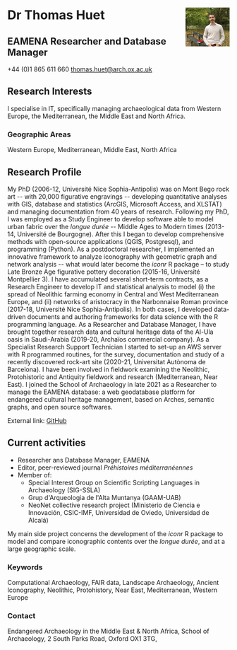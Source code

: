 # Dr Thomas Huet <img src="www/OX_SoA_profile.jpg" width='100px' align="right"/>

## EAMENA Researcher and Database Manager

+44 (0)1 865 611 660
thomas.huet@arch.ox.ac.uk

## Research Interests

I specialise in IT, specifically managing archaeological data from Western Europe, the Mediterranean, the Middle East and North Africa.

### Geographic Areas

Western Europe, Mediterranean, Middle East, North Africa

## Research Profile

My PhD (2006-12, Université Nice Sophia-Antipolis) was on Mont Bego rock art -- with 20,000 figurative engravings -- developing quantitative analyses with GIS, database and statistics (ArcGIS, Microsoft Access, and XLSTAT) and managing documentation from 40 years of research. Following my PhD, I was employed as a Study Engineer to develop software able to model urban fabric over the *longue durée* -- Middle Ages to Modern times (2013-14, Université de Bourgogne). After this I began to develop comprehensive methods with open-source applications (QGIS, Postgresql), and programming (Python). As a postdoctoral researcher, I implemented an innovative framework to analyze iconography with geometric graph and network analysis -- what would later become the *iconr* R package – to study Late Bronze Age figurative pottery decoration (2015-16, Université Montpellier 3). I have accumulated several short-term contracts, as a Research Engineer to develop IT and statistical analysis to model (i) the spread of Neolithic farming economy in Central and West Mediterranean Europe, and (ii) networks of aristocracy in the Narbonnaise Roman province (2017-18, Université Nice Sophia-Antipolis). In both cases, I developed data-driven documents and authoring frameworks for data science with the R programming language. As a Researcher and Database Manager, I have brought together research data and cultural heritage data of the Al-Ula oasis in Saudi-Arabia (2019-20, Archaïos commercial company). As a Specialist Research Support Technician I started to set-up an AWS server with R programmed routines, for the survey, documentation and study of a recently discovered rock-art site (2020-21, Universitat Autònoma de Barcelona). I have been involved in fieldwork examining the Neolithic, Protohistoric and Antiquity fieldwork and research (Mediterranean, Near East). I joined the School of Archaeology in late 2021 as a Researcher to manage the EAMENA database: a web geodatabase platform for endangered cultural heritage management, based on Arches, semantic graphs, and open source softwares.

External link: [GitHub](https://github.com/zoometh/thomashuet#thomas-huet-dr-)

## Current activities

* Researcher ans Database Manager, EAMENA
* Editor, peer-reviewed journal *Préhistoires méditerranéennes*
* Member of:
  + Special Interest Group on Scientific Scripting Languages in Archaeology (SIG-SSLA)
  + Grup d'Arqueologia de l'Alta Muntanya (GAAM-UAB)
  + NeoNet collective research project (Ministerio de Ciencia e Innovación, CSIC-IMF, Universidad de Oviedo, Universidad de Alcalá)
  
My main side project concerns the development of the *iconr* R package to model and compare iconographic contents over the *longue durée*, and at a large geographic scale.

### Keywords

Computational Archaeology, FAIR data, Landscape Archaeology, Ancient Iconography, Neolithic, Protohistory, Near East, Mediterranean, Western Europe

### Contact

Endangered Archaeology in the Middle East & North Africa, School of Archaeology, 2 South Parks Road, Oxford OX1 3TG, 
